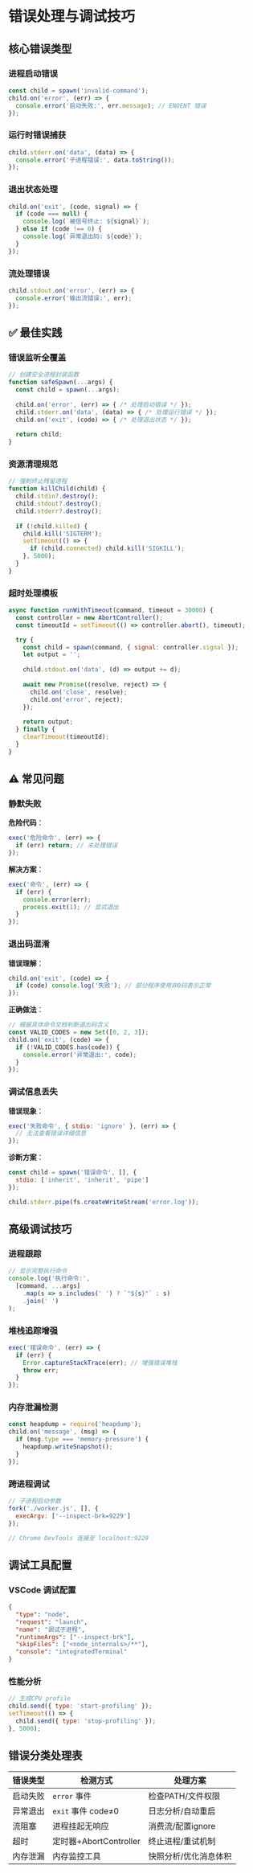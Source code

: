 # 错误处理与调试技巧

## 核心错误类型
### 进程启动错误
```js
const child = spawn('invalid-command');
child.on('error', (err) => {
  console.error('启动失败:', err.message); // ENOENT 错误
});
```

### 运行时错误捕获
```js
child.stderr.on('data', (data) => {
  console.error('子进程错误:', data.toString());
});
```

### 退出状态处理
```js
child.on('exit', (code, signal) => {
  if (code === null) {
    console.log(`被信号终止: ${signal}`);
  } else if (code !== 0) {
    console.log(`异常退出码: ${code}`);
  }
});
```

### 流处理错误
```js
child.stdout.on('error', (err) => {
  console.error('输出流错误:', err);
});
```

## ✅ 最佳实践
### 错误监听全覆盖
```js
// 创建安全进程封装函数
function safeSpawn(...args) {
  const child = spawn(...args);
  
  child.on('error', (err) => { /* 处理启动错误 */ });
  child.stderr.on('data', (data) => { /* 处理运行错误 */ });
  child.on('exit', (code) => { /* 处理退出状态 */ });
  
  return child;
}
```

### 资源清理规范
```js
// 强制终止残留进程
function killChild(child) {
  child.stdin?.destroy();
  child.stdout?.destroy();
  child.stderr?.destroy();
  
  if (!child.killed) {
    child.kill('SIGTERM');
    setTimeout(() => {
      if (child.connected) child.kill('SIGKILL');
    }, 5000);
  }
}
```

### 超时处理模板
```js
async function runWithTimeout(command, timeout = 30000) {
  const controller = new AbortController();
  const timeoutId = setTimeout(() => controller.abort(), timeout);

  try {
    const child = spawn(command, { signal: controller.signal });
    let output = '';
    
    child.stdout.on('data', (d) => output += d);
    
    await new Promise((resolve, reject) => {
      child.on('close', resolve);
      child.on('error', reject);
    });
    
    return output;
  } finally {
    clearTimeout(timeoutId);
  }
}
```

## ⚠️ 常见问题
### 静默失败
**危险代码**：
```js
exec('危险命令', (err) => {
  if (err) return; // 未处理错误
});
```

**解决方案**：
```js
exec('命令', (err) => {
  if (err) {
    console.error(err);
    process.exit(1); // 显式退出
  }
});
```

### 退出码混淆
**错误理解**：
```js
child.on('exit', (code) => {
  if (code) console.log('失败'); // 部分程序使用非0码表示正常
});
```

**正确做法**：
```js
// 根据具体命令文档判断退出码含义
const VALID_CODES = new Set([0, 2, 3]);
child.on('exit', (code) => {
  if (!VALID_CODES.has(code)) {
    console.error('异常退出:', code);
  }
});
```

### 调试信息丢失
**错误现象**：
```js
exec('失败命令', { stdio: 'ignore' }, (err) => {
  // 无法查看错误详细信息
});
```

**诊断方案**：
```js
const child = spawn('错误命令', [], {
  stdio: ['inherit', 'inherit', 'pipe']
});

child.stderr.pipe(fs.createWriteStream('error.log'));
```

## 高级调试技巧
### 进程跟踪
```js
// 显示完整执行命令
console.log('执行命令:', 
  [command, ...args]
    .map(s => s.includes(' ') ? `"${s}"` : s)
    .join(' ')
);
```

### 堆栈追踪增强
```js
exec('错误命令', (err) => {
  if (err) {
    Error.captureStackTrace(err); // 增强错误堆栈
    throw err;
  }
});
```

### 内存泄漏检测
```js
const heapdump = require('heapdump');
child.on('message', (msg) => {
  if (msg.type === 'memory-pressure') {
    heapdump.writeSnapshot();
  }
});
```

### 跨进程调试
```js
// 子进程启动参数
fork('./worker.js', [], {
  execArgv: ['--inspect-brk=9229']
});

// Chrome DevTools 连接至 localhost:9229
```

## 调试工具配置
### VSCode 调试配置
```json
{
  "type": "node",
  "request": "launch",
  "name": "调试子进程",
  "runtimeArgs": ["--inspect-brk"],
  "skipFiles": ["<node_internals>/**"],
  "console": "integratedTerminal"
}
```

### 性能分析
```js
// 生成CPU profile
child.send({ type: 'start-profiling' });
setTimeout(() => {
  child.send({ type: 'stop-profiling' });
}, 5000);
```

## 错误分类处理表
| 错误类型         | 检测方式                | 处理方案                   |
|------------------|-------------------------|---------------------------|
| 启动失败         | `error` 事件            | 检查PATH/文件权限         |
| 异常退出         | `exit` 事件 code≠0      | 日志分析/自动重启         |
| 流阻塞           | 进程挂起无响应          | 消费流/配置ignore         |
| 超时             | 定时器+AbortController  | 终止进程/重试机制         |
| 内存泄漏         | 内存监控工具            | 快照分析/优化消息体积     |
